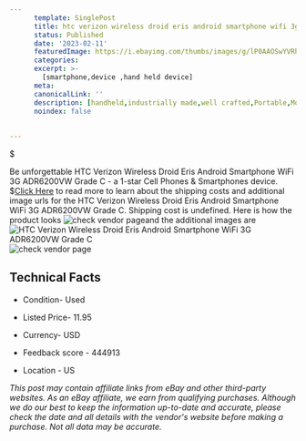 ```yaml
---
      template: SinglePost
      title: htc verizon wireless droid eris android smartphone wifi 3g adr6200vw grade c
      status: Published
      date: '2023-02-11'
      featuredImage: https://i.ebayimg.com/thumbs/images/g/lP0AAOSwYVRhYYok/s-l225.jpg
      categories: 
      excerpt: >-
        [smartphone,device ,hand held device]
      meta:
      canonicalLink: ''
      description: [handheld,industrially made,well crafted,Portable,Mobile,Compact,Convenient,Lightweight,Maneuverable,Man-portable,Miniature,Carriable,Hand-held,Light,Holdable,Transportable,Mobile device,Pocket-sized,On-the-go,Wireless,Cordless,Compact size,Convenient size, smartphone,device ,hand held device]
      noindex: false
      
        
---
```

$

Be unforgettable HTC Verizon Wireless Droid Eris Android Smartphone WiFi 3G ADR6200VW Grade C - a 1-star Cell Phones & Smartphones device.
$[Click Here](https://www.ebay.com/itm/334614278013?hash=item4de890af7d%3Ag%3AlP0AAOSwYVRhYYok&amdata=enc%3AAQAHAAAA0GxaSE2W5rSkOqcxLjBn%2FBDEPGgmuPrHjSbnnLdPERBVBBo1GZaMp6KygC32%2FmQgwO8bBgcWyI8bwEyyjEVbDH%2BKtz9tLDz%2F9V8P6KoeQwqBHbuq5VEBgIgy0Eclm7YOAktwBb6i4vq04R3CASmxg737T%2B8bDy4zqm3S5882WVw6If1z81rYTv%2FIRcf5Ybpt6glF47GZMGc9VPnL0KlyAEfkUl4QyuEuqXDrd6Vwn5VhJdC0YVXl%2B2US2De4W7dVQbafryuVkWNjHzEeeUSZwYg%3D&mkevt=1&mkcid=1&mkrid=711-53200-19255-0&campid=%253CePNCampaignId%253E&customid=%253CreferenceId%253E&toolid=10049) to read more to learn about the shipping costs and additional image urls for the HTC Verizon Wireless Droid Eris Android Smartphone WiFi 3G ADR6200VW Grade C. Shipping cost is undefined. Here is how the product looks ![check vendor page](https://i.ebayimg.com/thumbs/images/g/lP0AAOSwYVRhYYok/s-l225.jpg)and the additional images are![HTC Verizon Wireless Droid Eris Android Smartphone WiFi 3G ADR6200VW Grade C](https://i.ebayimg.com/images/g/lP0AAOSwYVRhYYok/s-l1600.jpg)![check vendor page](https://origin-galleryplus.ebayimg.com/ws/web/334614278013_2_0_1/225x225.jpg,https://origin-galleryplus.ebayimg.com/ws/web/334614278013_3_0_1/225x225.jpg,https://origin-galleryplus.ebayimg.com/ws/web/334614278013_4_0_1/225x225.jpg,https://origin-galleryplus.ebayimg.com/ws/web/334614278013_5_0_1/225x225.jpg,https://origin-galleryplus.ebayimg.com/ws/web/334614278013_6_0_1/225x225.jpg,https://origin-galleryplus.ebayimg.com/ws/web/334614278013_7_0_1/225x225.jpg)



 ## Technical Facts 



     
      

 - Condition- Used 


      

 - Listed Price- 11.95 


      

 - Currency- USD 


      

 - Feedback score - 444913 


      

 - Location - US 


      
      

 *_This post may contain affiliate links from eBay and other third-party websites. As an eBay affiliate, we earn from qualifying purchases. Although we do our best to keep the information up-to-date and accurate, please check the date and all details with the vendor's website before making a purchase. Not all data may be accurate._*






